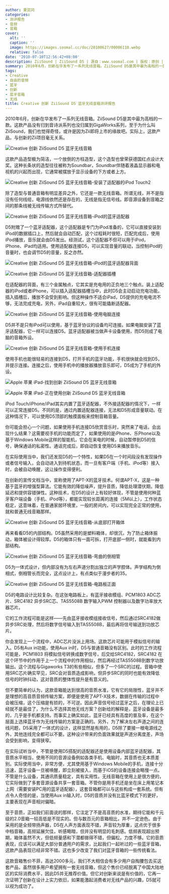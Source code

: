 ```yaml
---
author: 夏昆冈
categories:
- 测评报告
- 音频
- 音箱
cover:
  alt: ''
  caption: ''
  image: https://images.soomal.cc/doc/20100627/00006110.webp
  relative: false
date: '2010-07-10T12:56:42+08:00'
description: ZiiSound | ZiiSound D5 | 源自：www.soomal.com | 版权：原创 |  平均/总评分：09.33/140
summary: 2010年6月，创新在华发布了一系列无线音箱。ZiiSound D5是其中最为高档的一款。这款产品没有归到音诗派系列也没归属到GigaWorks系列，至于为什么叫ZiiSound，我们也觉得奇怪，或许是因为Zii即将上市的缘故吧。实际上，这款产品，与创新的Zii项目毫无关系。这款产品造型极为简洁，一个放倒的方柱造型，这个造型也曾荣获德国红点设计大奖。这种长条状的造型往往被称为Soundbar……
tags:
- Creative
- 自由的音频
- 蓝牙
- 创新
- 蓝牙音箱
- 无线
title: Creative 创新 ZiiSound D5 蓝牙无线音箱测评报告
---
```


2010年6月，创新在华发布了一系列无线音箱。ZiiSound D5是其中最为高档的一款。这款产品没有归到音诗派系列也没归属到GigaWorks系列，至于为什么叫ZiiSound，我们也觉得奇怪，或许是因为Zii即将上市的缘故吧。实际上，这款产品，与创新的Zii项目毫无关系。



![Creative 创新 ZiiSound D5 蓝牙无线音箱](https://images.soomal.cc/doc/20100627/00006110.webp)



这款产品造型极为简洁，一个放倒的方柱造型，这个造型也曾荣获德国红点设计大奖。这种长条状的造型往往被称为Soundbar，Soundbar伴随着液晶显示器和电视机的兴起而出现，它通常被摆放于显示设备的下方或者上方。



![Creative 创新 ZiiSound D5 蓝牙无线音箱-安装了适配器的iPod Touch2](https://images.soomal.cc/doc/20100627/00006113.webp)



除了造型与普通音箱有明显差异之外，它还是一款无线音箱。所谓无线，并不是指没有任何线缆，电源线依然还是存在的，无线是指无信号线。即音源设备到音箱之间的那条线被无线传输方式所替代。



![Creative 创新 ZiiSound D5 蓝牙无线音箱-iPod的蓝牙适配器](https://images.soomal.cc/doc/20100627/00006111.webp)



D5附赠了一个蓝牙适配器，这个适配器是专门为iPod准备的，它可以直接安装到iPod的数据插口上，然后就会自动匹配，这个过程耗时很短，匹配完成后，使用iPod播放，音乐就会由D5发出。经测试，这个适配器不但可以用于iPod，iPhone、iPad均适用。使用适配器连接D5，可以实现音量的联动，当控制iPod的音量时，也会调节D5的音量，反之亦然。



![Creative 创新 ZiiSound D5 蓝牙无线音箱-iPod的蓝牙适配器背面](https://images.soomal.cc/doc/20100627/00006112.webp)



![Creative 创新 ZiiSound D5 蓝牙无线音箱-适配器插槽](https://images.soomal.cc/doc/20100627/00006115.webp)



在适配器的背面，有三个金属触点，它其实是充电用的正负地三个触点。装上适配器的iPod或者iPhone，可以插入适配器插槽当中，此时D5会主动启动充电功能。插入插槽后，播放不会受到影响。但这种操作不适合iPad，D5提供的充电电流不够，无法完成充电，另外，iPad自重较大，很有可能撬断适配器。



![Creative 创新 ZiiSound D5 蓝牙无线音箱-使用电脑连接](https://images.soomal.cc/doc/20100709/00006303.webp)



D5并不是只有iPod可以使用，基于蓝牙协议的设备均可连接。如果电脑安装了蓝牙适配器，它一样可以连接D5。蓝牙适配器被当做声卡设备使用，而D5则成了电脑的音箱外设。



![Creative 创新 ZiiSound D5 蓝牙无线音箱-使用手机连接](https://images.soomal.cc/doc/20100709/00006304.webp)



使用手机也能很轻易的连接到D5，打开手机的蓝牙功能，手机很快就会找到D5，并提示连接。连接之后，使用手机中的播放器播放音乐即可，D5成为了手机的外设。



![Apple 苹果 iPad-找到创新 ZiiSound D5 蓝牙无线音箱](https://images.soomal.cc/doc/20100709/00006305.webp)



![Apple 苹果 iPad-正在使用创新 ZiiSound D5 蓝牙无线音箱](https://images.soomal.cc/doc/20100709/00006306.webp)



iPod Touch/iPhone/iPad其实内置了蓝牙适配器，不外接适配器的情况下，一样可以正常连接D5。不同的是，通过内置适配器连接，无法和D5形成音量联动。在这种情况下，可以使用D5顶部的触摸面板来控制音箱音量。



你可能会担心一个问题，如果使用手机连接D5欣赏音乐时，突然来了电话，会出现什么结果？这需要视手机的功能而定了，如果使用的是iPhone、乐Phone以及基于Windows Mobile这样的智能机，它会在来电的时候，自动暂停到D5的信号，确保通话的私密性。通话完成后，即自动恢复使用D5来播放音乐。



在实际使用当中，我们还发现D5的一个特性，如果D5在一个时间段没有发现操作或者信号输入，会自动进入到待机状态，而一旦有客户端（手机、iPod等）接入时，会被自动唤醒，这让操作变得便利。



在创新的宣传文档当中，宣称使用了APT-X的蓝牙技术。何谓APT-X，这是一种基于蓝牙的增强型算法。它能有效的降低噪声，提升音质，降低处理潜伏期，降低延迟和提供容错弹性。这种技术，在D5的设计上有较好体现，不管是使用何种蓝牙客户端设备（手机、iPod等），都能实现较长距离的连接（5M以上），工作状态稳定，这意味着，在普通家居环境里，一般的房间内，可以实现完全正常的使用，就和普通无线音箱那样。



![Creative 创新 ZiiSound D5 蓝牙无线音箱-从底部打开箱体](https://images.soomal.cc/doc/20100627/00006118.webp)



再来看看D5的内部结构。D5虽然采用的是塑料箱体，却很沉，为了防止箱体振动，箱体被设计得较厚。D5的箱体只有一面可拆，打开底部一侧时，就能看到内部结构。



![Creative 创新 ZiiSound D5 蓝牙无线音箱-弯曲的倒相管](https://images.soomal.cc/doc/20100627/00006121.webp)



D5为一体式设计，但内部没有为左右声道分割出独立的声学腔体。声学结构为倒相式，倒相管长而完全，这点设计上，有点类似于漫步者的35。



![Creative 创新 ZiiSound D5 蓝牙无线音箱-电路板正面](https://images.soomal.cc/doc/20100627/00006122.webp)



D5的电路设计比较复杂。在这张电路板上，有蓝牙接收模组、PCM1803 ADC芯片、SRC4182 异步SRC芯、TAS5508B 数字输入PWM 控制器以及数字功率放大器芯片。



它的工作流程可能是这样――先由蓝牙接收模组接收信号，然后通过SRC4182做异步SRC处理，然后将数字信号输入到TAS5508B，最后再将信号输送到功放芯片。



你会发现上一个流程中，ADC芯片没派上用场。这款芯片可能用于模拟信号的输入。D5有Aux in功能，使用Aux in时，D5与普通音箱没有区别。此时的工作流程可能是，PCM1803 将模拟信号转换成数字信号，后交给SRC4182，SRC4182 在这个环节中的作用于上一个流程中的作用相似，然后再经过TAS5508B到数字功放输出。这个流程与Gigaworks T3的有些相似，但多了一个SRC的过程。音箱中使用SRC芯片确实罕见，SRC会对音质造成影响，但异步SRC的同时也能有效降低信号的时钟抖动，这对音质的整体性提升是有意义的。



但不要简单的认为，这款音箱能达到很高的音质水准，它有它的局限性，蓝牙并不是理想的高音质音频传输方案，即便是使用了APT-X技术，数据在传输的过程中会被压缩，这个压缩是有损的，不可逆。因此声音信号经过蓝牙之后，在理论上已经就不是最佳了，为什么不选择其他无线方案？创新给的解释是，蓝牙设备是最多的，几乎是手机都支持。而事实上确实如此，蓝牙已经具有高度的普及率，在这个层面上选择蓝牙作为无线传输的方案是正确的。另外，为了解决左右声道之间的连线问题，D5采用了一体式的设计，这样显然是有用的，D5除了要接一根电源线之外，其他连线完全都可以不要。这种设计带来的负面效果就是声道分离度差，声场会受到影响，变得狭窄。



在实际试听当中，不管是使用D5搭配的适配器还是使用设备内部蓝牙适配器，其音质水平相当，使用不同的音源设备例如各类手机、电脑时，其音质也无本质差别。实际使用当中，非常方便，尤其使用基于Windows Mobile的手机，连接十分迅速，蓝牙设备一旦被唤醒，即立刻被接入，而基于iOS的设备连接会略慢一点。不管是什么设备，其通讯质量稳定，具有实用性。无线音箱在使用上是很方便的，它实际做到了多套音源设备共享一套音箱。不管你是用手机还是坐在床上用笔记本上网（需要安装PC用的蓝牙适配器），这套音箱都可以与这些构成一套系统。但有点令人奇怪的是，当使用Aux 
in输入时，D5的音质并没有比蓝牙模式下的更好，主要表现在声音相对偏暗。



至于音质，正如我们前面说的那样，它注定了不是高音质的水准，期待它能和千元级的2.0音箱一较高低是不现实的。但与数百元的音箱相比，并不一定逊色。由于采用的是全频带扬声器，D5在人声方面表现不错，声音较为厚重，这点优于很多中档音箱，高频延展欠佳，听感略暗，但并没有明显的毛刺感。低频表现超出预期，箱体虽然不大，但低频量感和下潜都做得不错，但偏松，力度不够。它的音质表现，应该可以满足大部分普通用户的需求，比起我们一起听过的一些蓝牙音箱，这款产品表现已经非常不错。这也多少改变了我们对蓝牙音箱的一些传统看法。



这款音箱售价不菲，高达2000多元，我们不大相信会有多少用户自掏腰包去买这套产品，虽然很多用户希望拥有一套无线音箱，但这个售价已经脱离了中国大陆地区的实际消费水平，因此D5并无推荐价值。但它对创新来说是有价值的，它再一次证明了创新在设计上实力依旧，如果能激起消费者对无线产品的兴趣，D5就可以视为成功了。